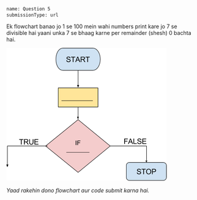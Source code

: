```ngMeta
name: Question 5
submissionType: url
```

Ek flowchart banao jo 1 se 100 mein wahi numbers print kare jo 7 se divisible hai yaani unka 7 se bhaag karne per remainder (shesh) 0 bachta hai.

![empty flowchart](assets/question_images/13.6-image1.png)

*Yaad rakehin dono flowchart aur code submit karna hai.*
